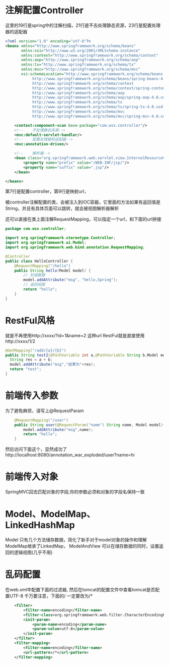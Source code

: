 # 注解配置Controller
这里的19行是spring中的注解扫描，21行是不去处理静态资源，23行是配置处理器的适配器
```xml
<?xml version="1.0" encoding="utf-8"?>
<beans xmlns="http://www.springframework.org/schema/beans"
       xmlns:xsi="http://www.w3.org/2001/XMLSchema-instance"
       xmlns:context="http://www.springframework.org/schema/context"
       xmlns:aop="http://www.springframework.org/schema/aop"
       xmlns:tx="http://www.springframework.org/schema/tx"
       xmlns:mvc="http://www.springframework.org/schema/mvc"
       xsi:schemaLocation="http://www.springframework.org/schema/beans
            http://www.springframework.org/schema/beans/spring-beans-4.0.xsd
            http://www.springframework.org/schema/context
            http://www.springframework.org/schema/context/spring-context-4.0.xsd
            http://www.springframework.org/schema/aop
            http://www.springframework.org/schema/aop/spring-aop-4.0.xsd
            http://www.springframework.org/schema/tx
            http://www.springframework.org/schema/tx/spring-tx-4.0.xsd
            http://www.springframework.org/schema/mvc
            http://www.springframework.org/schema/mvc/spring-mvc-4.0.xsd">

    <context:component-scan base-package="com.wsx.controller"/>
    <!--    不处理静态资源-->
    <mvc:default-servlet-handler/>
    <!--    配置处理器和适配器-->
    <mvc:annotation-driven/>

    <!--    解析器-->
    <bean class="org.springframework.web.servlet.view.InternalResourceViewResolver">
        <property name="prefix" value="/WEB-INF/jsp/"/>
        <property name="suffix" value=".jsp"/>
    </bean>

</beans>
```
<!-- more -->
第7行是配置controller，第9行是映射url，

被controller注解配置的类，会被注入到IOC容器，它里面的方法如果有返回值是String，并且有具体页面可以跳转，就会被视图解析器解析

还可以直接在类上面注解RequestMapping，可以指定一个url，和下面的url拼接

```java
package com.wsx.controller;

import org.springframework.stereotype.Controller;
import org.springframework.ui.Model;
import org.springframework.web.bind.annotation.RequestMapping;

@Controller
public class HelloController {
    @RequestMapping("/hello")
    public String hello(Model model) {
        // 封装数据
        model.addAttribute("msg", "hello,Spring");
        // 返回视图
        return "hello";
    }
}

```
# RestFul风格
就是不再使用http://xxxx/?id=1&name=2 这种url
RestFul就是直接使用http://xxxx/1/2
```java
@GetMapping("/add/{a}/{b}")
public String test2(@PathVariable int a,@PathVariable String b,Model model){
  String res = a + b;
  model.addAttribute("msg","结果为"+res);
  return "test";
}
```

# 前端传入参数
为了避免麻烦，请写上@RequestParam
```java
    @RequestMapping("/user")
    public String user(@RequestParam("name") String name, Model model){
        model.addAttribute("msg",name);
        return "hello";
    }
```
然后访问下面这个，显然成功了
http://localhost:8080/annotation_war_exploded/user?name=hi

# 前端传入对象
SpringMVC回去匹配对象的字段,你的参数必须和对象的字段名保持一致

# Model、ModelMap、LinkedHashMap
Model 只有几个方法储存数据，简化了新手对于model对象的操作和理解
ModelMap继承了LinkedMap，
ModelAndView 可以在储存数据的同时，设置返回的逻辑视图(几乎不用)

# 乱码配置
在web.xml中配置下面的过滤器, 然后在tomcat的配置文件中查看tomcat是否配置UTF-8
千万要注意，下面的/ 一定要改为/\*
```xml
    <filter>
        <filter-name>encoding</filter-name>
        <filter-class>org.springframework.web.filter.CharacterEncodingFilter</filter-class>
        <init-param>
            <param-name>encoding</param-name>
            <param-value>utf-8</param-value>
        </init-param>
    </filter>
    <filter-mapping>
        <filter-name>encoding</filter-name>
        <url-pattern>/*</url-pattern>
    </filter-mapping>

```
